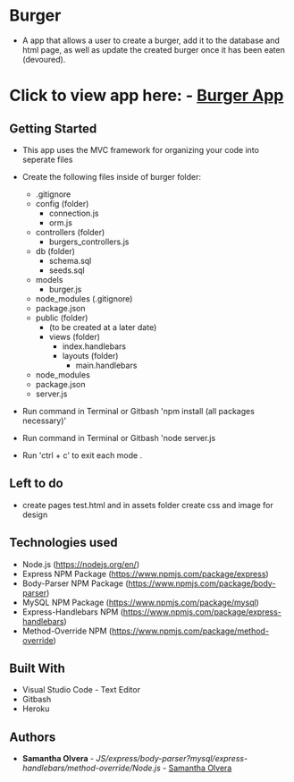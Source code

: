 # Burger
- A app that allows a user to create a burger, add it to the database and html page, as well as update the created burger once it has been eaten (devoured). 

# Click to view app here: - [Burger App](https://murmuring-cove-92759.herokuapp.com/)


## Getting Started
- This app uses the MVC framework for organizing your code into seperate files
- Create the following files inside of burger folder: 
    * .gitignore
    * config (folder)
      * connection.js
      * orm.js
    * controllers (folder)
        - burgers_controllers.js
    * db (folder)
        - schema.sql
        - seeds.sql
    * models
        - burger.js
    * node_modules (.gitignore)
    * package.json
    * public (folder)
        - (to be created at a later date)
      * views (folder)
        - index.handlebars
        - layouts (folder)
            - main.handlebars
    * node_modules 
    * package.json
    * server.js


- Run command in Terminal or Gitbash 'npm install (all packages necessary)'
- Run command in Terminal or Gitbash 'node server.js
- Run 'ctrl + c' to exit each mode
.

## Left to do
- create pages test.html and in assets folder create css and image for design 


## Technologies used
- Node.js (https://nodejs.org/en/)
- Express NPM Package (https://www.npmjs.com/package/express)
- Body-Parser NPM Package (https://www.npmjs.com/package/body-parser)
- MySQL NPM Package (https://www.npmjs.com/package/mysql)
- Express-Handlebars NPM (https://www.npmjs.com/package/express-handlebars)
- Method-Override NPM (https://www.npmjs.com/package/method-override)

## Built With

* Visual Studio Code - Text Editor
* Gitbash
* Heroku

## Authors

* **Samantha Olvera** - *JS/express/body-parser?mysql/express-handlebars/method-override/Node.js* - [Samantha Olvera](https://github.com/smolvera)